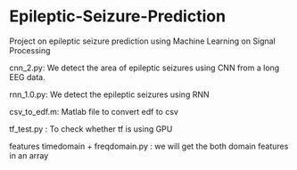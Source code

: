 # Epileptic-Seizure-Prediction
Project on epileptic seizure prediction using Machine Learning on Signal Processing 

cnn_2.py: We detect the area of epileptic seizures using CNN from a long EEG data.

rnn_1.0.py: We detect the epileptic seizures using RNN

csv_to_edf.m: Matlab file to convert edf to csv

tf_test.py : To check whether tf is using GPU

features timedomain + freqdomain.py : we will get the both domain features in an array 
